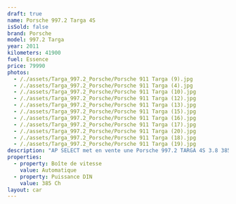 ```yaml
---
draft: true
name: Porsche 997.2 Targa 4S
isSold: false
brand: Porsche
model: 997.2 Targa
year: 2011
kilometers: 41900
fuel: Essence
price: 79990
photos:
  - /./assets/Targa_997.2_Porsche/Porsche 911 Targa (9).jpg
  - /./assets/Targa_997.2_Porsche/Porsche 911 Targa (4).jpg
  - /./assets/Targa_997.2_Porsche/Porsche 911 Targa (10).jpg
  - /./assets/Targa_997.2_Porsche/Porsche 911 Targa (12).jpg
  - /./assets/Targa_997.2_Porsche/Porsche 911 Targa (13).jpg
  - /./assets/Targa_997.2_Porsche/Porsche 911 Targa (15).jpg
  - /./assets/Targa_997.2_Porsche/Porsche 911 Targa (16).jpg
  - /./assets/Targa_997.2_Porsche/Porsche 911 Targa (17).jpg
  - /./assets/Targa_997.2_Porsche/Porsche 911 Targa (20).jpg
  - /./assets/Targa_997.2_Porsche/Porsche 911 Targa (18).jpg
  - /./assets/Targa_997.2_Porsche/Porsche 911 Targa (19).jpg
description: "AP SELECT met en vente une Porsche 997.2 TARGA 4S 3.8 385cv PDK phase 2.\nModèle du 10/2011 avec 41900km.\n\nCouleur Blanc Carrara metallic, intérieur cuir entendu noir et surpiqûres grise.\n\nCarte grise française \U0001F1EB\U0001F1F7\n\nLe véhicule est en parfait état avec carnet complet et historique suivi.\n\nVendu avec une garantie complète 6 mois\n\nLes pneus et freins sont récents, aucun frais a prévoir.\nUn jeu de jantes 19 pouces Porsche avec pneus hiver sont fournies avec le véhicule.\n\nDernière révision au 01/2024 à 39000km.\n\nÉquipements et options :\n- Boîte PDK\n- Volant sport +\n- Échappement sport piloté avec valves\n- Freinage sport étriers rouge\n- Pack Chrono plus\n- Suspensions PASM+\n- Jantes 19\" techart\n- Intérieur Cuir entendu\n- Sièges confort chauffants\n- Pack intérieur full cuir avec dossiers de sièges\n- Phares PDLS +\n- Phares Xénon +\n- Projecteurs de jour à LED\n- Fond de compteur blanc\n- Régulateur de vitesse\n- Aide au stationnement AR\n- Affichage multifonctions plus\n- Climatisation\n- Éclairage et essuie-glaces automatique\n- Rétroviseurs électriques et chauffants\n- Rétroviseurs int / ext Electrochrome\n- Éclairage d’ambiance\n\nDisponible et visible sur RDV pour acheteur sérieux.\n\nPossibilité d'une garantie 3, 6 ou 12 mois en supplément.\n\nRéalisation des démarches d'immatriculation.\n\nAP SELECT c'est des solutions de courtage et conciergerie sur mesure pour profiter librement de sa passion et de son patrimoine.\n\nPrenez le volant, AP SELECT s'occupe du reste."
properties:
  - property: Boîte de vitesse
    value: Automatique
  - property: Puissance DIN
    value: 385 Ch
layout: car
---
```


